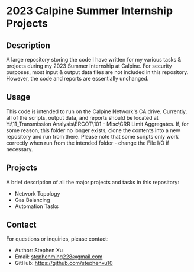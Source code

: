 # 2023 Calpine Summer Internship Projects

## Description

A large repository storing the code I have written for my various tasks & projects during my 2023 Summer Internship at Calpine. For security purposes, most input & output data
files are not included in this repository. However, the code and reports are essentially unchanged.

## Usage

This code is intended to run on the Calpine Network's CA drive. Currently, all of the scripts, output data, and reports should be located at 
Y:\11_Transmission Analysis\ERCOT\101 - Misc\CRR Limit Aggregates. If, for some reason, this folder no longer exists, clone the contents into
a new repository and run from there. Please note that some scripts only work correctly when run from the intended folder - change the File I/O 
if necessary.

## Projects

A brief description of all the major projects and tasks in this repository:
  - Network Topology
  - Gas Balancing
  - Automation Tasks

## Contact

For questions or inquiries, please contact:

- Author: Stephen Xu
- Email: stephenming228@gmail.com
- GitHub: https://github.com/stephenxu10
